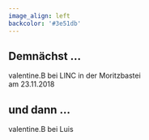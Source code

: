 ```yaml
---
image_align: left
backcolor: '#3e51db'
---
```


## **Demnächst …**

valentine.B bei LINC in der Moritzbastei<br>am 23.11.2018<br>

## **und dann …**

valentine.B bei Luis<br>
